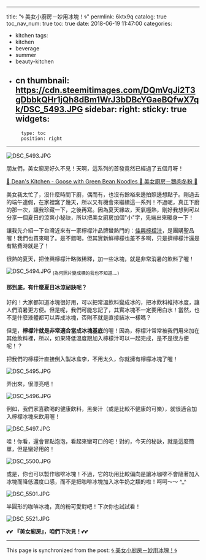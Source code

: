 
---
title: "🌀 美女小廚房－妙用冰塊！🌀"
permlink: 6ktx9q
catalog: true
toc_nav_num: true
toc: true
date: 2018-06-19 11:47:00
categories:
- kitchen
tags:
- kitchen
- beverage
- summer
- beauty-kitchen
- cn
thumbnail: https://cdn.steemitimages.com/DQmVqJi2T3gDbbkQHr1jQh8dBm1WrJ3bDBcYGaeBQfwX7qk/DSC_5493.JPG
sidebar:
    right:
        sticky: true
widgets:
    -
        type: toc
        position: right
---


![DSC_5493.JPG](https://cdn.steemitimages.com/DQmVqJi2T3gDbbkQHr1jQh8dBm1WrJ3bDBcYGaeBQfwX7qk/DSC_5493.JPG)

朋友們，美女廚房好久不見！天啊，這系列的首發竟然已經過了五個月呀！

[🍜 Dean's Kitchen - Goose with Green Bean Noodles 🍜 美女廚房－鵝肉冬粉 🍜](https://steemit.com/cooking/@deanliu/dean-s-kitchen-goose-with-green-bean-noodles)

美女我太忙了，沒什麼時間下廚，偶而有，也沒有餘裕來邊拍照邊想點子。剛過去的端午連假，在家裡窩了幾天，所以又有機會來繼續這一系列！不過呢，真正下廚的那一次，讓我珍藏一下，之後再寫。因為夏天緣故，天氣極熱，剛好我想到可以分享一個夏日的涼爽小秘訣，所以把美女廚房加個"小"字，先端出來暖身一下！

讓我先介紹一下台灣近來有一家檸檬汁品牌蠻熱門的：[佳興檸檬汁](http://www.lemonjuice.com.tw/)，是團購聖品喔！我們也買來喝了。是不錯喝，但其實新鮮檸檬也差不多啊，只是擠檸檬汁還是有點費時就是了！

很熱的夏天，把佳興檸檬汁略微稀釋，加一些冰塊，就是非常消暑的飲料了喔！

![DSC_5494.JPG](https://cdn.steemitimages.com/DQmcuAHeoKP2B3aFoUty7QSyPCDci6vCDA6yoa5iyWCSxWp/DSC_5494.JPG)
<sub>(為何照片變成橫的我也不知道....)</sub>

<h4>那到底，有什麼夏日冰涼祕訣呢？</h4>

好的！大家都知道冰塊很好用，可以把常溫飲料變成冰的，把冰飲料維持冰度，讓人們消暑更方便。但是呢，我們可能忘記了，其實冰塊不一定要用白水！當然，也不是什麼液體都可以弄成冰塊，否則不就是直接結冰一樣嗎？

但是，**檸檬汁就是非常適合當成冰塊基底**的喔！因為，檸檬汁常常被我們用來加在其他飲料裡，所以，如果降低溫度跟加入檸檬汁可以一起完成，是不是很方便呢！？

把我們的檸檬汁直接倒入製冰盒李，不用太久，你就擁有檸檬冰塊了喔！

![DSC_5495.JPG](https://cdn.steemitimages.com/DQmRm493FsPAHe8MY8CJdhGR1NAd6JzR8wGVrtGk4fxkZ1F/DSC_5495.JPG)

弄出來，很漂亮吧！

![DSC_5496.JPG](https://cdn.steemitimages.com/DQmWunbpPw6Av1sztLWY49EBhtQBtpytkXFVuagzD5uNy5K/DSC_5496.JPG)

例如，我們家喜歡喝的健康飲料，黑麥汁（或是比較不健康的可樂），就很適合加入檸檬冰塊來飲用喔！

![DSC_5497.JPG](https://cdn.steemitimages.com/DQmPCb2RcSRT1whUMeJkazqCnVnwKeeS16xEvmKXoLQ1fZ1/DSC_5497.JPG)

哇！你看，還會冒點泡泡，看起來蠻可口的吧！對的，今天的秘訣，就是這麼簡單，但是蠻好用的！

![DSC_5500.JPG](https://cdn.steemitimages.com/DQmNbWxLfB6CdPcRTtiE6UhLJ4u2WWNZnjri1HfG6uGftSf/DSC_5500.JPG)

或是，你也可以製作咖啡冰塊！不過，它的功用比較偏向是讓冰咖啡不會隨著加入冰塊而降低濃度口感，而不是把咖啡冰塊加入冰牛奶之類的啦！呵呵～～ ^_^

![DSC_5501.JPG](https://cdn.steemitimages.com/DQmfCvAQTrGtcKf2Pay3AFkQ2kpNSp1c4wncKLDTAW1f9uW/DSC_5501.JPG)

半圓形的咖啡冰塊，真的粉可愛對吧！下次你也試試看！

![DSC_5521.JPG](https://cdn.steemitimages.com/DQmS7vwFAfRSPgHW8QCRDmbndNp3cD7nwgwgGrL55yMkEn7/DSC_5521.JPG)


💕💕 **『美女廚房』，咱們下次見！**💕💕

- - -

This page is synchronized from the post: [🌀 美女小廚房－妙用冰塊！🌀](https://steemit.com/@deanliu/6ktx9q)

